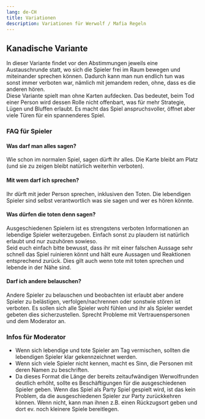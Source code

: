 ```yaml
---
lang: de-CH
title: Variationen
description: Variationen für Werwolf / Mafia Regeln
---
```


## Kanadische Variante
In dieser Variante findet vor den Abstimmungen jeweils eine Austauschrunde statt, wo sich die Spieler frei im Raum bewegen und miteinander sprechen können. Dadurch kann man nun endlich tun was sonst immer verboten war, nämlich mit jemandem reden, ohne, dass es die anderen hören.  
Diese Variante spielt man ohne Karten aufdecken. Das bedeutet, beim Tod einer Person wird dessen Rolle nicht offenbart, was für mehr Strategie, Lügen und Bluffen erlaubt. Es macht das Spiel anspruchsvoller, öffnet aber viele Türen für ein spannenderes Spiel.  

### FAQ für Spieler
#### Was darf man alles sagen?
Wie schon im normalen Spiel, sagen dürft ihr alles. Die Karte bleibt am Platz (und sie zu zeigen bleibt natürlich weiterhin verboten).

#### Mit wem darf ich sprechen?
Ihr dürft mit jeder Person sprechen, inklusiven den Toten. Die lebendigen Spieler sind selbst verantwortlich was sie sagen und wer es hören könnte. 

#### Was dürfen die toten denn sagen?
Ausgeschiedenen Spielern ist es strengstens verboten Informationen an lebendige Spieler weiterzugeben. Einfach sonst zu plaudern ist natürlich erlaubt und nur zuzuhören sowieso.  
Seid euch einfach bitte bewusst, dass ihr mit einer falschen Aussage sehr schnell das Spiel ruinieren könnt und hält eure Aussagen und Reaktionen entsprechend zurück. Dies gilt auch wenn tote mit toten sprechen und lebende in der Nähe sind.

#### Darf ich andere belauschen?
Andere Spieler zu belauschen und beobachten ist erlaubt aber andere Spieler zu belästigen, verfolgen/nachrennen oder sonstwie stören ist verboten. Es sollen sich alle Spieler wohl fühlen und ihr als Spieler werdet gebeten dies sicherzustellen. Sprecht Probleme mit Vertrauenspersonen und dem Moderator an.

### Infos für Moderator
- Wenn sich lebendige und tote Spieler am Tag vermischen, sollten die lebendigen Spieler klar gekennzeichnet werden.
- Wenn sich viele Spieler nicht kennen, macht es Sinn, die Personen mit deren Namen zu beschriften.
- Da dieses Format die Länge der bereits zeitaufwändigen Werwolfrunden deutlich erhöht, sollte es Beschäftigungen für die ausgeschiedenen Spieler geben. Wenn das Spiel als Party Spiel gespielt wird, ist das kein Problem, da die ausgeschiedenen Spieler zur Party zurückkehren können. Wenn nicht, kann man ihnen z.B. einen Rückzugsort geben und dort ev. noch kleinere Spiele bereitlegen.
